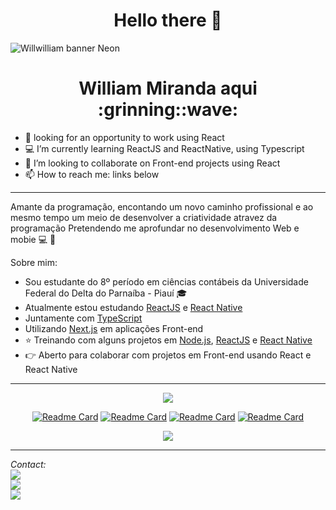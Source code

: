 <h1 align='center'> Hello there 👋</h1>

<!--
**WillMS28/WillMS28** is a ✨ _special_ ✨ repository because its `README.md` (this file) appears on your GitHub profile.

Here are some ideas to get you started:

-->

<img src="https://user-images.githubusercontent.com/66925214/125536651-692d6dd6-4d63-40e7-8bde-7cc17e8e5508.png" alt="Willwilliam banner Neon" />


<h1 align='center'> William Miranda aqui :grinning::wave: </h1>

  
 - 💼 looking for an opportunity to work using React
 - 💻 I’m currently learning ReactJS and ReactNative, using Typescript
 - 👯 I’m looking to collaborate on Front-end projects using React
 - 📫 How to reach me: links below
  <!-- 🤔 I’m looking for help with nothing for now -->

 ---
 
 Amante da programação, encontando um novo caminho profissional e ao mesmo tempo um meio de desenvolver a criatividade atravez da programação
 Pretendendo me aprofundar no desenvolvimento Web e mobie :computer: :iphone:

 Sobre mim:
  - Sou estudante do 8º período em ciências contábeis da Universidade Federal do Delta do Parnaíba - Piauí :mortar_board:
  - Atualmente estou estudando [ReactJS](https://reactjs.org/) e [React Native](https://reactnative.dev/)
  - Juntamente com [TypeScript](https://www.typescriptlang.org/)
  - Utilizando [Next.js](https://nextjs.org/) em aplicações Front-end 
  - :star: Treinando com alguns projetos em [Node.js](https://nodejs.org/en/), [ReactJS](https://reactjs.org/) e [React Native](https://reactnative.dev/)
  - :point_right: Aberto para colaborar com projetos em Front-end usando React e React Native

---
<div align='center' >
<img align='center' src="https://github-readme-stats.vercel.app/api?username=WillMS28&count_private=true&theme=tokyonight&show_icons=true"/>


  
[![Readme Card](https://github-readme-stats.vercel.app/api/pin/?username=WillMS28&repo=GamePlay_mobile&theme=tokyonight&show_icons=true)](https://github.com/WillMS28/GamePlay_mobile)
[![Readme Card](https://github-readme-stats.vercel.app/api/pin/?username=WillMS28&repo=Moveit_nlw4&theme=tokyonight&show_icons=true)](https://github.com/WillMS28/Moveit_nlw4)
[![Readme Card](https://github-readme-stats.vercel.app/api/pin/?username=WillMS28&repo=proffy&theme=tokyonight&show_icons=true)](https://github.com/WillMS28/proffy)
[![Readme Card](https://github-readme-stats.vercel.app/api/pin/?username=WillMS28&repo=GoBarber-web&theme=tokyonight&show_icons=true)](https://github.com/WillMS28/GoBarber-web)
  
</div>

<div align='center' >
<img align="center" src="https://github-readme-stats.vercel.app/api/top-langs/?username=WillMS28&theme=tokyonight&show_icons=true"/>
</div>


---
*Contact:*
 <br/><a href="mailto:silva.miranda.william@gmail.com"><img src="https://img.shields.io/static/v1?label=Gmail&message=silva.miranda.william@gmail.com&color=EA4335&style=flat&logo=gmail" /></a>
 <br/><a href="https://www.linkedin.com/in/williamms/"><img src="https://img.shields.io/static/v1?label=Linkedin&message=William_Miranda&color=0A66C2&style=flat&logo=linkedin" target="_blank" /></a>
 <br/><a href="https://twitter.com/williamiranda28"><img src="https://img.shields.io/static/v1?label=Twitter&message=William_M&color=1DA1F2&style=flat&logo=twitter" target="_blank" /></a>

